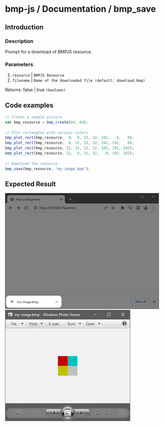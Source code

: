 # bmp-js / Documentation / bmp_save

## Introduction

### Description

Prompt for a download of BMPJS resource.

### Parameters

1. `resource` | `BMPJS Resource`
2. `filename` | `Name of the downloaded file (default: download.bmp)`

Returns: false | true `(boolean)`

## Code examples

```js
// Create a sample picture
var bmp_resource = bmp_create(64, 64);

// Plot rectangles with various colors
bmp_plot_rect(bmp_resource,  0,  0, 32, 32, 192,   0,   0);
bmp_plot_rect(bmp_resource,  0, 32, 32, 32, 192, 192,   0);
bmp_plot_rect(bmp_resource, 32, 32, 32, 32, 192, 192, 192);
bmp_plot_rect(bmp_resource, 32,  0, 32, 32,   0, 192, 192);

// Download the resource
bmp_save(bmp_resource, "my-image.bmp");
```

## Expected Result

![expected-result-1](./img/006.png)
![expected-result-2](./img/007.png)
